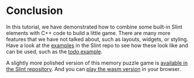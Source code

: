 # Conclusion

In this tutorial, we have demonstrated how to combine some built-in Slint elements with C++ code to build a little
game. There are many more features that we have not talked about, such as layouts, widgets, or styling. Have a look
at the [examples](https://github.com/sixtyfpsui/sixtyfps/tree/master/examples) in the Slint repo to
see how these look like and can be used, such as the [todo example](https://github.com/sixtyfpsui/sixtyfps/tree/master/examples/todo).

A slightly more polished version of this memory puzzle game is [available in the Slint repository](
https://github.com/sixtyfpsui/sixtyfps/tree/master/examples/memory). And you can <a href="https://sixtyfps.io/demos/memory/" target="_blank">play the wasm version</a> in your browser.
